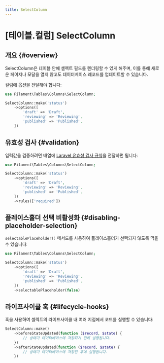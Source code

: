```yaml
---
title: SelectColumn
---
```

# [테이블.컬럼] SelectColumn

## 개요 {#overview}

SelectColumn은 테이블 안에 셀렉트 필드를 렌더링할 수 있게 해주며, 이를 통해 새로운 페이지나 모달을 열지 않고도 데이터베이스 레코드를 업데이트할 수 있습니다.

컬럼에 옵션을 전달해야 합니다:

```php
use Filament\Tables\Columns\SelectColumn;

SelectColumn::make('status')
    ->options([
        'draft' => 'Draft',
        'reviewing' => 'Reviewing',
        'published' => 'Published',
    ])
```

<AutoScreenshot name="tables/columns/select/simple" alt="SelectColumn" version="3.x" />

## 유효성 검사 {#validation}

입력값을 검증하려면 배열에 [Laravel 유효성 검사 규칙](https://laravel.com/docs/validation#available-validation-rules)을 전달하면 됩니다:

```php
use Filament\Tables\Columns\SelectColumn;

SelectColumn::make('status')
    ->options([
        'draft' => 'Draft',
        'reviewing' => 'Reviewing',
        'published' => 'Published',
    ])
    ->rules(['required'])
```

## 플레이스홀더 선택 비활성화 {#disabling-placeholder-selection}

`selectablePlaceholder()` 메서드를 사용하여 플레이스홀더가 선택되지 않도록 막을 수 있습니다:

```php
use Filament\Tables\Columns\SelectColumn;

SelectColumn::make('status')
    ->options([
        'draft' => 'Draft',
        'reviewing' => 'Reviewing',
        'published' => 'Published',
    ])
    ->selectablePlaceholder(false)
```

## 라이프사이클 훅 {#lifecycle-hooks}

훅을 사용하여 셀렉트의 라이프사이클 내 여러 지점에서 코드를 실행할 수 있습니다:

```php
SelectColumn::make()
    ->beforeStateUpdated(function ($record, $state) {
        // 상태가 데이터베이스에 저장되기 전에 실행됩니다.
    })
    ->afterStateUpdated(function ($record, $state) {
        // 상태가 데이터베이스에 저장된 후에 실행됩니다.
    })
```
